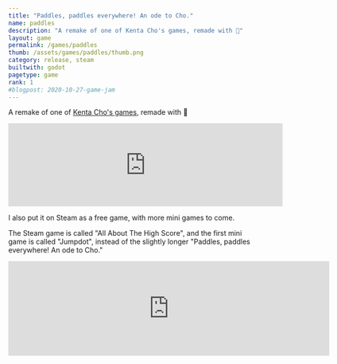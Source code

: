 ```yaml
---
title: "Paddles, paddles everywhere! An ode to Cho."
name: paddles
description: "A remake of one of Kenta Cho's games, remade with 🧡"
layout: game
permalink: /games/paddles
thumb: /assets/games/paddles/thumb.png
category: release, steam
builtwith: godot
pagetype: game
rank: 1
#blogpost: 2020-10-27-game-jam
---
```


A remake of one of [Kenta Cho's games](http://www.asahi-net.or.jp/~cs8k-cyu/), remade with 🧡

<iframe frameborder="0" src="https://itch.io/embed/2317370?linkback=true&amp;bg_color=ff464f&amp;fg_color=340000&amp;link_color=7950ae&amp;border_color=fff114" width="552" height="167"><a href="https://opyate.itch.io/paddles">Paddles, paddles everywhere! An ode to Cho. by Juan Uys</a></iframe>

I also put it on Steam as a free game, with more mini games to come.

The Steam game is called "All About The High Score", and the first mini game is called "Jumpdot", instead of the slightly longer "Paddles, paddles everywhere! An ode to Cho."

<iframe src="https://store.steampowered.com/widget/2682540/" frameborder="0" width="646" height="190"></iframe>